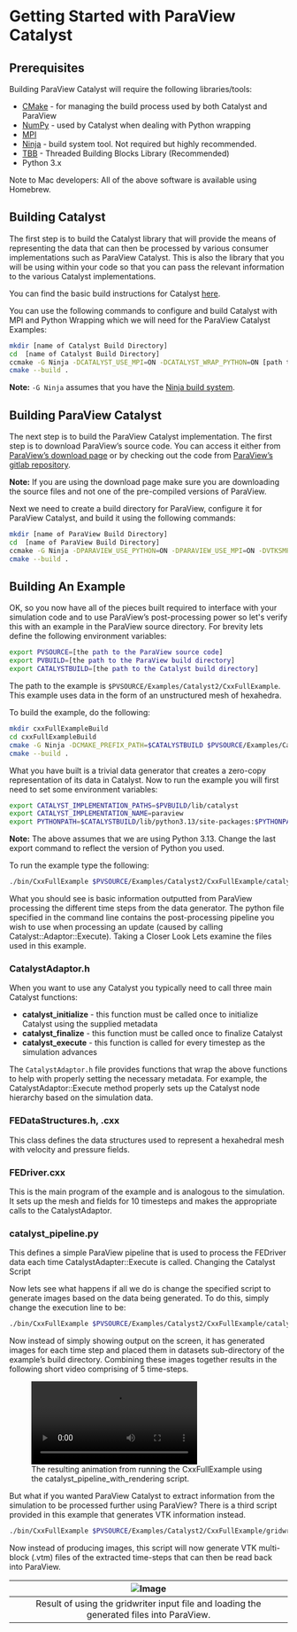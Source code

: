 # Getting Started with ParaView Catalyst

## Prerequisites

Building ParaView Catalyst will require the following libraries/tools:
- [CMake](https://cmake.org/download/) - for managing the build process used by both Catalyst and ParaView
- [NumPy](https://numpy.org) - used by Catalyst when dealing with Python wrapping
- [MPI](https://www.open-mpi.org)
- [Ninja](https://ninja-build.org) - build system tool.  Not required but highly recommended.
- [TBB](https://www.intel.com/content/www/us/en/developer/tools/oneapi/onetbb.html#gs.kmqn38) - Threaded Building Blocks Library (Recommended)
- Python 3.x

Note to Mac developers: All of the above software is available using Homebrew.

## Building Catalyst

The first step is to build the Catalyst library that will provide the means of representing the data that can then be processed by various consumer implementations such as ParaView Catalyst.  This is also the library that you will be using within your code so that you can pass the relevant information to the various Catalyst implementations.

You can find the basic build instructions for Catalyst [here](https://catalyst-in-situ.readthedocs.io/en/latest/build_and_install.html).

You can use the following commands  to configure and build Catalyst with MPI and Python Wrapping which we will need for the ParaView Catalyst Examples:

```bash
mkdir [name of Catalyst Build Directory]
cd  [name of Catalyst Build Directory]
ccmake -G Ninja -DCATALYST_USE_MPI=ON -DCATALYST_WRAP_PYTHON=ON [path to the Catalyst Source Directory]
cmake --build .
```

__Note:__ `-G Ninja` assumes that you have the [Ninja build system](https://ninja-build.org).

## Building ParaView Catalyst

The next step is to build the ParaView Catalyst implementation.  The first step is to download ParaView’s source code.  You can access it either  from [ParaView’s download page](https://www.paraview.org/download/) or by checking out the code from [ParaView’s gitlab repository](https://gitlab.kitware.com/paraview/paraview).

__Note:__ If you are using the download page make sure you are downloading the source files and not one of the pre-compiled versions of ParaView.

Next we need to create a build directory for ParaView,  configure it for ParaView Catalyst, and build it using the following commands:

```bash
mkdir [name of ParaView Build Directory]
cd  [name of ParaView Build Directory]
ccmake -G Ninja -DPARAVIEW_USE_PYTHON=ON -DPARAVIEW_USE_MPI=ON -DVTKSMP_IMPLEMENTATION_TYPE=TBB -DCMAKE_BUILD_TYPE=Release -DPARAVIEW_ENABLE_CATALYST=ON -DPARAVIEW_BUILD_QT_GUI=OFF -Dcatalyst_DIR=[path to Catalyst Build Directory]  [path to the ParaView Source Directory]
cmake --build .
```

## Building An Example

OK, so you now have all of the pieces built required to interface with your simulation code and to use ParaView’s post-processing power so let's verify this with an example in the ParaView source directory.  For brevity lets define the following environment variables:

```bash
export PVSOURCE=[the path to the ParaView source code]
export PVBUILD=[the path to the ParaView build directory]
export CATALYSTBUILD=[the path to the Catalyst build directory]
```

The path to the example is  `$PVSOURCE/Examples/Catalyst2/CxxFullExample`.  This example uses data in the form of an unstructured mesh of hexahedra.

To build the example, do the following:

```bash
mkdir cxxFullExampleBuild
cd cxxFullExampleBuild
cmake -G Ninja -DCMAKE_PREFIX_PATH=$CATALYSTBUILD $PVSOURCE/Examples/Catalyst2/CxxFullExample
cmake --build .
```

What you have built is a trivial data generator that creates a zero-copy representation of its data in Catalyst.  Now to run the example you will first need to set some environment variables:

```bash
export CATALYST_IMPLEMENTATION_PATHS=$PVBUILD/lib/catalyst
export CATALYST_IMPLEMENTATION_NAME=paraview
export PYTHONPATH=$CATALYSTBUILD/lib/python3.13/site-packages:$PYTHONPATH
```

__Note:__ The above assumes that we are using Python 3.13. Change the last export command to reflect the version of Python you used.

To run the example type the following:

```bash
./bin/CxxFullExample $PVSOURCE/Examples/Catalyst2/CxxFullExample/catalyst_pipeline.py
```

What you should see is basic information outputted from ParaView processing the different time steps from the data generator.  The python file specified in the command line contains the post-processing pipeline you wish to use when processing an update (caused by calling Catalyst::Adaptor::Execute).
Taking a Closer Look
Lets examine the files used in this example.

### CatalystAdaptor.h

When you want to use any Catalyst you typically need to call three main Catalyst functions:

- __catalyst_initialize__ - this function must be called once to initialize Catalyst using the supplied metadata
- __catalyst_finalize__ - this function must be called once to finalize Catalyst
- __catalyst_execute__ - this function is called for every timestep as the simulation advances

The `CatalystAdaptor.h` file provides functions that wrap the above functions to help with properly setting the necessary metadata.  For example, the CatalystAdaptor::Execute method properly sets up the Catalyst node hierarchy based on the simulation data.

### FEDataStructures.h, .cxx

This class defines the data structures used to represent a hexahedral  mesh with velocity and pressure fields.

### FEDriver.cxx

This is the main program of the example and is analogous to the simulation.  It sets up the mesh and fields for 10 timesteps and makes the appropriate calls to the CatalystAdaptor.

### catalyst_pipeline.py

This defines a simple ParaView pipeline that is used to process the FEDriver data each time CatalystAdapter::Execute is called.
Changing the Catalyst Script

Now lets see what happens if all we do is change the specified script to generate images based on the data being generated.  To do this, simply change the execution line to be:

```bash
./bin/CxxFullExample $PVSOURCE/Examples/Catalyst2/CxxFullExample/catalyst_pipeline_with_rendering.py
```

Now instead of simply showing output on the screen, it has generated images for each time step and placed them in datasets sub-directory of the example’s build directory.  Combining these images together results in the following short video comprising of 5 time-steps.

<figure>
    <video control autoplay>
        <source src="/assets/images/guide/concepts/CxxFullRendering.mov" alt="Cxx Example Video">
    </video>
    <figcaption>The resulting animation from running the CxxFullExample using the catalyst_pipeline_with_rendering script.</figcaption>
</figure>

But what if you wanted ParaView Catalyst to extract information from the simulation to be processed further using ParaView?  There is a third script provided in this example that generates VTK information instead.

```bash
./bin/CxxFullExample $PVSOURCE/Examples/Catalyst2/CxxFullExample/gridwriter.yaml
```

Now instead of producing images, this script will now generate VTK multi-block (.vtm) files of the extracted time-steps that can then be read back into ParaView.

|![Image](/assets/images/guide/concepts/gridWriterExample.png)|
|:--:|
|Result of using the gridwriter input file and loading the generated files into ParaView.|


